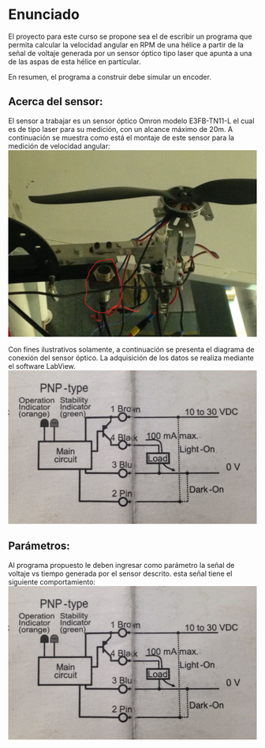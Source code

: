 # Enunciado

El proyecto para este curso se propone sea el de escribir un programa que permita calcular la velocidad angular en RPM de una hélice  a partir de la señal de voltaje generada por un sensor óptico tipo laser que apunta a una de las aspas de esta hélice en partícular.

En resumen, el programa a construir debe simular un encoder.

## Acerca del sensor:

El sensor a trabajar es un sensor óptico Omron modelo E3FB-TN11-L el cual es de tipo laser para su medición, con un alcance máximo de 20m. A continuación se muestra como está el montaje de este sensor para la medición de velocidad angular:
![Sensor](https://github.com/JuanVillegasSantos/Herramientas-Computacionales-IMEC3602/blob/master/Proyecto/Sensor.png)

Con fines ilustrativos solamente, a continuación se presenta el diagrama de conexión del sensor óptico. La adquisición de los datos se realiza mediante el software LabView.
![Sensor](https://github.com/JuanVillegasSantos/Herramientas-Computacionales-IMEC3602/blob/master/Proyecto/diag.Conexion.jpeg)

## Parámetros:

Al programa propuesto le deben ingresar como parámetro la señal de voltaje vs tiempo generada por el sensor descrito. esta señal tiene el siguiente comportamiento:
![Sensor](https://github.com/JuanVillegasSantos/Herramientas-Computacionales-IMEC3602/blob/master/Proyecto/diag.Conexion.jpeg)

